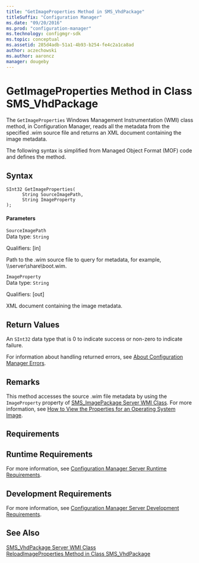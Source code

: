 ```yaml
---
title: "GetImageProperties Method in SMS_VhdPackage"
titleSuffix: "Configuration Manager"
ms.date: "09/20/2016"
ms.prod: "configuration-manager"
ms.technology: configmgr-sdk
ms.topic: conceptual
ms.assetid: 285d4adb-51a1-4b93-b254-fe4c2a1ca8ad
author: aczechowski
ms.author: aaroncz
manager: dougeby
---
```

# GetImageProperties Method in Class SMS_VhdPackage
The `GetImageProperties` Windows Management Instrumentation (WMI) class method, in Configuration Manager, reads all the metadata from the specified .wim source file and returns an XML document containing the image metadata.  

 The following syntax is simplified from Managed Object Format (MOF) code and defines the method.  

## Syntax  

```  
SInt32 GetImageProperties(  
      String SourceImagePath,  
      String ImageProperty  
);  
```  

#### Parameters  
 `SourceImagePath`  
 Data type: `String`  

 Qualifiers: [in]  

 Path to the .wim source file to query for metadata, for example, \\\server\share\boot.wim.  

 `ImageProperty`  
 Data type: `String`  

 Qualifiers: [out]  

 XML document containing the image metadata.  

## Return Values  
 An `SInt32` data type that is 0 to indicate success or non-zero to indicate failure.  

 For information about handling returned errors, see [About Configuration Manager Errors](../../../develop/core/understand/about-configuration-manager-errors.md).  

## Remarks  
 This method accesses the source .wim file metadata by using the `ImageProperty` property of [SMS_ImagePackage Server WMI Class](../../../develop/reference/osd/sms_imagepackage-server-wmi-class.md). For more information, see [How to View the Properties for an Operating System Image](../../../develop/osd/how-to-view-the-properties-for-an-operating-system-image.md).  

## Requirements  

## Runtime Requirements  
 For more information, see [Configuration Manager Server Runtime Requirements](../../../develop/core/reqs/server-runtime-requirements.md).  

## Development Requirements  
 For more information, see [Configuration Manager Server Development Requirements](../../../develop/core/reqs/server-development-requirements.md).  

## See Also  
 [SMS_VhdPackage Server WMI Class](../../../develop/reference/osd/sms_vhdpackage-server-wmi-class.md)   
 [ReloadImageProperties Method in Class SMS_VhdPackage](../../../develop/reference/osd/reloadimageproperties-method-in-class-sms_vhdpackage.md)
